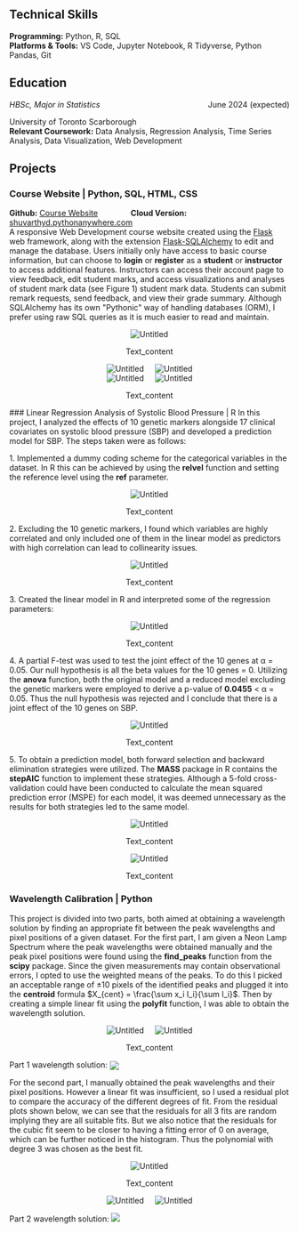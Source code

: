 ## Technical Skills
<b>Programming:</b> Python, R, SQL <br>
<b>Platforms & Tools:</b> VS Code, Jupyter Notebook, R Tidyverse, Python Pandas, Git

## Education 
<div style="overflow: hidden;">
    <div style="float: left;"><em>HBSc, Major in Statistics</em></div>
    <div style="float: right;">June 2024 (expected)</div>
</div>
<p>University of Toronto Scarborough<br>
<b>Relevant Coursework:</b> Data Analysis, Regression Analysis, Time Series Analysis, Data Visualization, Web Development</p>

## Projects
### Course Website | Python, SQL, HTML, CSS
<b>Github:</b> [Course Website](https://github.com/ShuvarthyD/Course_Website) &nbsp; &nbsp; &nbsp; &nbsp; &nbsp; &nbsp; &nbsp; <b>Cloud Version:</b> [shuvarthyd.pythonanywhere.com](https://shuvarthyd.pythonanywhere.com/)
<br>
A responsive Web Development course website created using the [Flask](https://flask.palletsprojects.com/en/3.0.x/) web framework, along with the extension [Flask-SQLAlchemy](https://flask-sqlalchemy.palletsprojects.com/en/3.1.x/) to edit and manage the database. Users initially only have access to basic course information, but can choose to **login** or **register** as a **student** or **instructor** to access additional features. Instructors can access their account page to view feedback, edit student marks, and access visualizations and analyses of student mark data (see Figure 1) student mark data. Students can submit remark requests, send feedback, and view their grade summary. Although SQLAlchemy has its own "Pythonic" way of handling databases (ORM), I prefer using raw SQL queries as it is much easier to read and maintain.
<p align="center">
  <img src="{{ "/img/CW6.png" | prepend: site.baseurl | prepend: site.url}}" alt="Untitled" />
</p>
<p style="text-align: center;">Text_content</p>
<div style="display: flex; justify-content: center;">
  <div style="margin: 0 10px;">
    <img src="{{ "/img/CW_1.png" | prepend: site.baseurl | prepend: site.url}}" alt="Untitled" />
  </div>
  <div style="margin: 0 10px;">
    <img src="{{ "/img/CW_2.png" | prepend: site.baseurl | prepend: site.url}}" alt="Untitled" />
  </div>
</div>
<div style="display: flex; justify-content: center;">
  <div style="margin: 0 10px;">
    <img src="{{ "/img/CW_3.png" | prepend: site.baseurl | prepend: site.url}}" alt="Untitled" />
  </div>
  <div style="margin: 0 10px;">
    <img src="{{ "/img/CW_5.png" | prepend: site.baseurl | prepend: site.url}}" alt="Untitled" />
  </div>
</div>
<p style="text-align: center;">Text_content</p>
### Linear Regression Analysis of Systolic Blood Pressure | R
In this project, I analyzed the effects of 10 genetic markers alongside 17 clinical covariates on systolic blood pressure (SBP) and developed a prediction model for SBP. The steps taken were as follows:
<p align="center">
</p>
1. Implemented a dummy coding scheme for the categorical variables in the dataset. In R this can be achieved by using the <b>relvel</b> function and setting the reference level using the <b>ref</b> parameter.
<p align="center">
  <img src="{{ "/img/SBP_1.png" | prepend: site.baseurl | prepend: site.url}}" alt="Untitled" />
</p>
<p style="text-align: center;">Text_content</p>
2. Excluding the 10 genetic markers, I found which variables are highly correlated and only included one of them in the linear model as predictors with high correlation can lead to collinearity issues.
<p align="center">
  <img src="{{ "/img/SBP_2.png" | prepend: site.baseurl | prepend: site.url}}" alt="Untitled" />
</p>
<p style="text-align: center;">Text_content</p>
3. Created the linear model in R and interpreted some of the regression parameters:
<p align="center">
  <img src="{{ "/img/SBP_3.png" | prepend: site.baseurl | prepend: site.url}}" alt="Untitled" />
</p>
<p style="text-align: center;">Text_content</p>
4. A partial F-test was used to test the joint effect of the 10 genes at α = 0.05. Our null hypothesis is all the beta values for the 10 genes = 0. Utilizing  the <b>anova</b> function, both the original model and a reduced model excluding the genetic markers were employed to derive a p-value of <b>0.0455</b> < α = 0.05. Thus the null hypothesis was rejected and I conclude that there is a joint effect of the 10 genes on SBP.
<p align="center">
  <img src="{{ "/img/SBP_4.png" | prepend: site.baseurl | prepend: site.url}}" alt="Untitled" />
</p>
<p style="text-align: center;">Text_content</p>
5. To obtain a prediction model, both forward selection and backward elimination strategies were utilized. The <b>MASS</b> package in R contains the <b>stepAIC</b> function to implement these strategies. Although a 5-fold cross-validation could have been conducted to calculate the mean squared prediction error (MSPE) for each model, it was deemed unnecessary as the results for both strategies led to the same model.
<p align="center">
  <img src="{{ "/img/SBP_5.png" | prepend: site.baseurl | prepend: site.url}}" alt="Untitled" />
</p>
<p style="text-align: center;">Text_content</p>
<p align="center">
  <img src="{{ "/img/SBP_6.png" | prepend: site.baseurl | prepend: site.url}}" alt="Untitled" />
</p>
<p style="text-align: center;">Text_content</p>

### Wavelength Calibration | Python
This project is divided into two parts, both aimed at obtaining a wavelength solution by finding an appropriate fit between the peak wavelengths and pixel positions of a given dataset. For the first part, I am given a Neon Lamp Spectrum where the peak wavelengths were obtained manually and the peak pixel positions were found using the <b>find_peaks</b> function from the <b>scipy</b> package. Since the given measurements may contain observational errors, I opted to use the weighted means of the peaks. To do this I picked an acceptable range of &pm;10 pixels of the identified peaks and plugged it into the <b>centroid</b> formula $X_{cent} = \frac{\sum x_i I_i}{\sum I_i}\$. Then by creating a simple linear fit using the <b>polyfit</b> function, I was able to obtain the wavelength solution.
<div style="display: flex; justify-content: center;">
  <div style="margin: 0 10px;">
    <img src="{{ "/img/WC_1.png" | prepend: site.baseurl | prepend: site.url}}" alt="Untitled" />
  </div>
  <div style="margin: 0 10px;">
    <img src="{{ "/img/WC_2.png" | prepend: site.baseurl | prepend: site.url}}" alt="Untitled" />
  </div>
</div>
<p style="text-align: center;">Text_content</p>
<p>Part 1 wavelength solution: <img src="https://latex.codecogs.com/svg.image?\lambda=(0.236\pm&space;0.000)x&plus;(527.843\pm&space;0.297)" style="vertical-align: middle;"/> </p>
For the second part, I manually obtained the peak wavelengths and their pixel positions. However a linear fit was insufficient, so I used a residual plot to compare the accuracy of the different degrees of fit. From the residual plots shown below, we can see that the residuals for all 3 fits are random implying they are all suitable fits. But we also notice that the residuals for the cubic fit seem to be closer to having a fitting error of 0 on average, which can be further noticed in the histogram. Thus the polynomial with degree 3 was chosen as the best fit.
<p align="center">
  <img src="{{ "/img/WC_3.png" | prepend: site.baseurl | prepend: site.url}}" alt="Untitled" />
</p>
<p style="text-align: center;">Text_content</p>
<div style="display: flex; justify-content: center;">
  <div style="margin: 0 10px;">
    <img src="{{ "/img/WC_4.png" | prepend: site.baseurl | prepend: site.url}}" alt="Untitled" />
  </div>
  <div style="margin: 0 10px;">
    <img src="{{ "/img/WC_5.png" | prepend: site.baseurl | prepend: site.url}}" alt="Untitled" />
  </div>
</div>
<p>Part 2 wavelength solution: <img src="https://latex.codecogs.com/svg.image?\lambda=-(0.065\pm&space;0.038)x^{2}&plus;(12.287\pm&space;4.762)x&plus;(15530.984\pm&space;189.504)" /></p>

